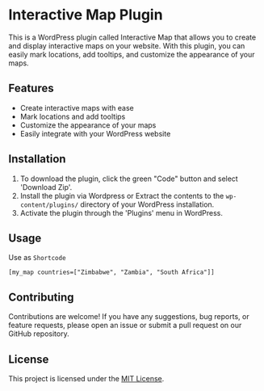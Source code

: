 # Interactive Map Plugin

This is a WordPress plugin called Interactive Map that allows you to create and display interactive maps on your website. With this plugin, you can easily mark locations, add tooltips, and customize the appearance of your maps.

## Features

- Create interactive maps with ease
- Mark locations and add tooltips
- Customize the appearance of your maps
- Easily integrate with your WordPress website

## Installation

1. To download the plugin, click the green "Code" button and select 'Download Zip'.
2. Install the plugin via Wordpress or Extract the contents to the `wp-content/plugins/` directory of your WordPress installation.
3. Activate the plugin through the 'Plugins' menu in WordPress.

## Usage

Use as `Shortcode`

```
[my_map countries=["Zimbabwe", "Zambia", "South Africa"]]

```

## Contributing

Contributions are welcome! If you have any suggestions, bug reports, or feature requests, please open an issue or submit a pull request on our GitHub repository.

## License

This project is licensed under the [MIT License](LICENSE).
